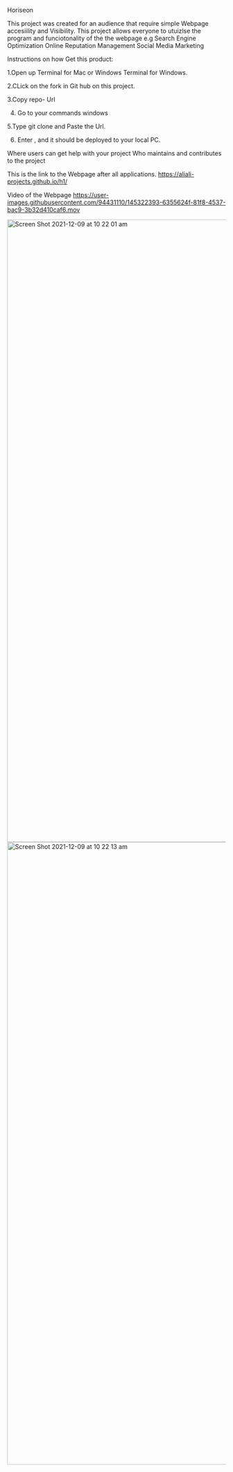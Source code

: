 Horiseon

This project was created for an audience that require simple Webpage accesiility and Visibility.
This project allows everyone  to utuizlse the program and funciotonality of the the webpage
e.g Search Engine Optimization
    Online Reputation Management
    Social Media Marketing

Instructions on how Get this product:

1.Open up Terminal for Mac or Windows Terminal for Windows.

2.CLick on the fork in Git hub on this project. 

3.Copy repo- Url

4. Go to your commands windows

5.Type git clone and Paste the Url.

6. Enter , and it should be deployed to your local PC.

Where users can get help with your project
Who maintains and contributes to the project

This is the link to the Webpage after all applications.
https://aliali-projects.github.io/h1/

Video of the Webpage
https://user-images.githubusercontent.com/94431110/145322393-6355624f-81f8-4537-bac9-3b32d410caf6.mov

<img width="1434" alt="Screen Shot 2021-12-09 at 10 22 01 am" src="https://user-images.githubusercontent.com/94431110/145322798-f1fda36f-038e-402b-a868-f7c6fae07c16.png">
<img width="1434" alt="Screen Shot 2021-12-09 at 10 22 13 am" src="https://user-images.githubusercontent.com/94431110/145322853-f3b5eebc-4de8-4d63-8f83-2afbac55cc21.png">
